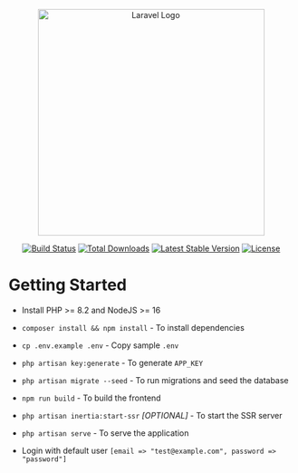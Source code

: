 <p align="center"><a href="https://laravel.com" target="_blank"><img src="https://raw.githubusercontent.com/laravel/art/master/logo-lockup/5%20SVG/2%20CMYK/1%20Full%20Color/laravel-logolockup-cmyk-red.svg" width="400" alt="Laravel Logo"></a></p>

<p align="center">
<a href="https://github.com/laravel/framework/actions"><img src="https://github.com/laravel/framework/workflows/tests/badge.svg" alt="Build Status"></a>
<a href="https://packagist.org/packages/laravel/framework"><img src="https://img.shields.io/packagist/dt/laravel/framework" alt="Total Downloads"></a>
<a href="https://packagist.org/packages/laravel/framework"><img src="https://img.shields.io/packagist/v/laravel/framework" alt="Latest Stable Version"></a>
<a href="https://packagist.org/packages/laravel/framework"><img src="https://img.shields.io/packagist/l/laravel/framework" alt="License"></a>
</p>

# Getting Started
- Install PHP >= 8.2 and NodeJS >= 16
- `composer install && npm install` - To install dependencies
- `cp .env.example .env` - Copy sample `.env`
- `php artisan key:generate` - To generate `APP_KEY`
- `php artisan migrate --seed` - To run migrations and seed the database
- `npm run build` - To build the frontend
- `php artisan inertia:start-ssr` _[OPTIONAL]_ - To start the SSR server
- `php artisan serve` - To serve the application

- Login with default user `[email => "test@example.com", password => "password"]`
